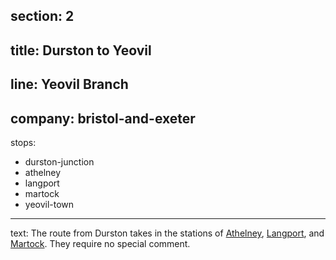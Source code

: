section: 2
----
title: Durston to Yeovil
----
line: Yeovil Branch
----
company: bristol-and-exeter
----
stops:
- durston-junction
- athelney
- langport
- martock
- yeovil-town
----
text: The route from Durston takes in the stations of [Athelney](/stations/athelney), [Langport](/stations/langport), and [Martock](/stations/martock). They require no special comment.
